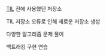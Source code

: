 [TIL](https://github.com/koo1996/TIL) 전에 사용했던 저장소

TIL 저장소 오류로 인해 새로운 저장소 생성

다양한 알고리즘 문제 풀이

백트래킹 구현 연습
